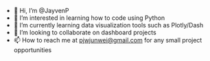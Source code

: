 - 👋 Hi, I’m @JayvenP
- 👀 I’m interested in learning how to code using Python
- 🌱 I’m currently learning data visualization tools such as Plotly/Dash
- 💞️ I’m looking to collaborate on dashboard projects
- 📫 How to reach me at pjwjunwei@gmail.com for any small project opportunities

<!---
JayvenP/JayvenP is a ✨ special ✨ repository because its `README.md` (this file) appears on your GitHub profile.
You can click the Preview link to take a look at your changes.
--->
